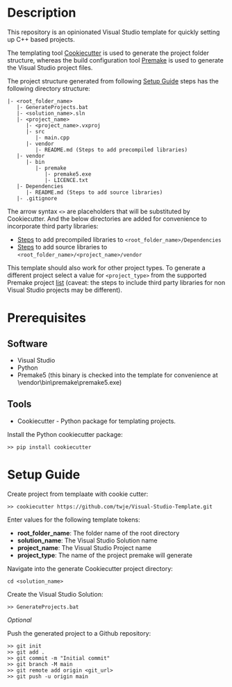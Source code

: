 # Description
This repository is an opinionated Visual Studio template for quickly setting up C++ based projects. 

The templating tool [Cookiecutter](https://cookiecutter.readthedocs.io/) is used to generate the project folder structure, whereas the build configuration tool [Premake](https://premake.github.io/docs/) is used to generate the Visual Studio project files.

The project structure generated from following  [Setup Guide](#SetupGuide) steps has the following directory structure:

```
|- <root_folder_name>   
   |- GenerateProjects.bat
   |- <solution_name>.sln
   |- <project_name>
      |- <project_name>.vxproj
      |- src
         |- main.cpp
      |- vendor
         |- README.md (Steps to add precompiled libraries)
   |- vendor
      |- bin
         |- premake
            |- premake5.exe
            |- LICENCE.txt
   |- Dependencies
      |- README.md (Steps to add source libraries)
   |- .gitignore
```

The arrow syntax `<>` are placeholders that will be substituted by Cookiecutter. And the below directories are added for convenience to incorporate third party libraries:
- [Steps](./{{cookiecutter.root_folder_name}}/Dependencies/README.md) to add precompiled libraries to `<root_folder_name>/Dependencies`
- [Steps](./{{cookiecutter.root_folder_name}}/{{cookiecutter.project_name}}/vendor/README.md) to add source libraries to `<root_folder_name>/<project_name>/vendor`

This template should also work for other project types. To generate a different project select a value for `<project_type>` from the supported Premake project [list](https://premake.github.io/docs/Using-Premake) (caveat: the steps to include third party libraries for non Visual Studio projects may be different).

# Prerequisites

## Software
- Visual Studio
- Python
- Premake5 (this binary is checked into the template for convenience at \vendor\bin\premake\premake5.exe)

## Tools
- Cookiecutter - Python package for templating projects.

Install the Python cookiecutter package:
```
>> pip install cookiecutter
```

<a name="SetupGuide"></a> 
# Setup Guide

Create project from templaate with cookie cutter:
```
>> cookiecutter https://github.com/twje/Visual-Studio-Template.git
```

Enter values for the following template tokens:
- **root_folder_name**: The folder name of the root directory
- **solution_name**: The Visual Studio Solution name
- **project_name**: The Visual Studio Project name
- **project_type**: The name of the project premake will generate


Navigate into the generate Cookiecutter project directory:
```
cd <solution_name>
```

<a name="CreateVSSolution"></a>
Create the Visual Studio Solution:
```
>> GenerateProjects.bat
```

*Optional*

Push the generated project to a Github repository:

```
>> git init
>> git add .
>> git commit -m "Initial commit"
>> git branch -M main
>> git remote add origin <git_url>
>> git push -u origin main
```
